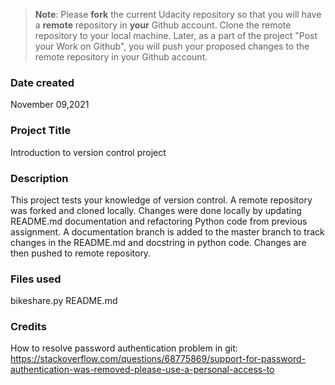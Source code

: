 >**Note**: Please **fork** the current Udacity repository so that you will have a **remote** repository in **your** Github account. Clone the remote repository to your local machine. Later, as a part of the project "Post your Work on Github", you will push your proposed changes to the remote repository in your Github account.

### Date created
November 09,2021

### Project Title
Introduction to version control project

### Description
This project tests your knowledge of version control.
A remote repository was forked and cloned locally. Changes were done locally
by updating README.md documentation and refactoring Python code from previous assignment. A documentation branch is added to the master branch to track changes in the README.md and docstring in python code. Changes are then pushed to remote repository.

### Files used
bikeshare.py
README.md

### Credits
How to resolve password authentication problem in git:
https://stackoverflow.com/questions/68775869/support-for-password-authentication-was-removed-please-use-a-personal-access-to
